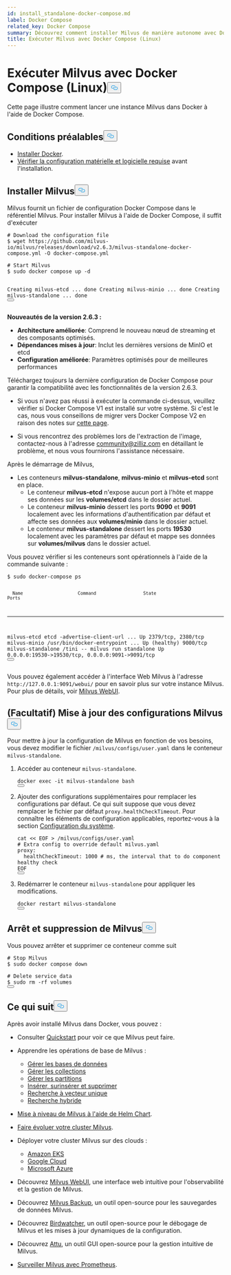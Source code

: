 ```yaml
---
id: install_standalone-docker-compose.md
label: Docker Compose
related_key: Docker Compose
summary: Découvrez comment installer Milvus de manière autonome avec Docker Compose.
title: Exécuter Milvus avec Docker Compose (Linux)
---
```

<h1 id="Run-Milvus-with-Docker-Compose-Linux" class="common-anchor-header">Exécuter Milvus avec Docker Compose (Linux)<button data-href="#Run-Milvus-with-Docker-Compose-Linux" class="anchor-icon" translate="no">
      <svg translate="no"
        aria-hidden="true"
        focusable="false"
        height="20"
        version="1.1"
        viewBox="0 0 16 16"
        width="16"
      >
        <path
          fill="#0092E4"
          fill-rule="evenodd"
          d="M4 9h1v1H4c-1.5 0-3-1.69-3-3.5S2.55 3 4 3h4c1.45 0 3 1.69 3 3.5 0 1.41-.91 2.72-2 3.25V8.59c.58-.45 1-1.27 1-2.09C10 5.22 8.98 4 8 4H4c-.98 0-2 1.22-2 2.5S3 9 4 9zm9-3h-1v1h1c1 0 2 1.22 2 2.5S13.98 12 13 12H9c-.98 0-2-1.22-2-2.5 0-.83.42-1.64 1-2.09V6.25c-1.09.53-2 1.84-2 3.25C6 11.31 7.55 13 9 13h4c1.45 0 3-1.69 3-3.5S14.5 6 13 6z"
        ></path>
      </svg>
    </button></h1><p>Cette page illustre comment lancer une instance Milvus dans Docker à l'aide de Docker Compose.</p>
<h2 id="Prerequisites" class="common-anchor-header">Conditions préalables<button data-href="#Prerequisites" class="anchor-icon" translate="no">
      <svg translate="no"
        aria-hidden="true"
        focusable="false"
        height="20"
        version="1.1"
        viewBox="0 0 16 16"
        width="16"
      >
        <path
          fill="#0092E4"
          fill-rule="evenodd"
          d="M4 9h1v1H4c-1.5 0-3-1.69-3-3.5S2.55 3 4 3h4c1.45 0 3 1.69 3 3.5 0 1.41-.91 2.72-2 3.25V8.59c.58-.45 1-1.27 1-2.09C10 5.22 8.98 4 8 4H4c-.98 0-2 1.22-2 2.5S3 9 4 9zm9-3h-1v1h1c1 0 2 1.22 2 2.5S13.98 12 13 12H9c-.98 0-2-1.22-2-2.5 0-.83.42-1.64 1-2.09V6.25c-1.09.53-2 1.84-2 3.25C6 11.31 7.55 13 9 13h4c1.45 0 3-1.69 3-3.5S14.5 6 13 6z"
        ></path>
      </svg>
    </button></h2><ul>
<li><a href="https://docs.docker.com/get-docker/">Installer Docker</a>.</li>
<li><a href="/docs/fr/prerequisite-docker.md">Vérifier la configuration matérielle et logicielle requise</a> avant l'installation.</li>
</ul>
<h2 id="Install-Milvus" class="common-anchor-header">Installer Milvus<button data-href="#Install-Milvus" class="anchor-icon" translate="no">
      <svg translate="no"
        aria-hidden="true"
        focusable="false"
        height="20"
        version="1.1"
        viewBox="0 0 16 16"
        width="16"
      >
        <path
          fill="#0092E4"
          fill-rule="evenodd"
          d="M4 9h1v1H4c-1.5 0-3-1.69-3-3.5S2.55 3 4 3h4c1.45 0 3 1.69 3 3.5 0 1.41-.91 2.72-2 3.25V8.59c.58-.45 1-1.27 1-2.09C10 5.22 8.98 4 8 4H4c-.98 0-2 1.22-2 2.5S3 9 4 9zm9-3h-1v1h1c1 0 2 1.22 2 2.5S13.98 12 13 12H9c-.98 0-2-1.22-2-2.5 0-.83.42-1.64 1-2.09V6.25c-1.09.53-2 1.84-2 3.25C6 11.31 7.55 13 9 13h4c1.45 0 3-1.69 3-3.5S14.5 6 13 6z"
        ></path>
      </svg>
    </button></h2><p>Milvus fournit un fichier de configuration Docker Compose dans le référentiel Milvus. Pour installer Milvus à l'aide de Docker Compose, il suffit d'exécuter</p>
<pre><code translate="no" class="language-shell"><span class="hljs-meta prompt_"># </span><span class="language-bash">Download the configuration file</span>
<span class="hljs-meta prompt_">$ </span><span class="language-bash">wget https://github.com/milvus-io/milvus/releases/download/v2.6.3/milvus-standalone-docker-compose.yml -O docker-compose.yml</span>
<span class="hljs-meta prompt_">
# </span><span class="language-bash">Start Milvus</span>
<span class="hljs-meta prompt_">$ </span><span class="language-bash"><span class="hljs-built_in">sudo</span> docker compose up -d</span>

Creating milvus-etcd  ... done
Creating milvus-minio ... done
Creating milvus-standalone ... done
<button class="copy-code-btn"></button></code></pre>
<div class="alert note">
<p><strong>Nouveautés de la version 2.6.3 :</strong></p>
<ul>
<li><strong>Architecture améliorée</strong>: Comprend le nouveau nœud de streaming et des composants optimisés.</li>
<li><strong>Dépendances mises à jour</strong>: Inclut les dernières versions de MinIO et etcd</li>
<li><strong>Configuration améliorée</strong>: Paramètres optimisés pour de meilleures performances</li>
</ul>
<p>Téléchargez toujours la dernière configuration de Docker Compose pour garantir la compatibilité avec les fonctionnalités de la version 2.6.3.</p>
<ul>
<li><p>Si vous n'avez pas réussi à exécuter la commande ci-dessus, veuillez vérifier si Docker Compose V1 est installé sur votre système. Si c'est le cas, nous vous conseillons de migrer vers Docker Compose V2 en raison des notes sur <a href="https://docs.docker.com/compose/">cette page</a>.</p></li>
<li><p>Si vous rencontrez des problèmes lors de l'extraction de l'image, contactez-nous à l'adresse <a href="mailto:community@zilliz.com">community@zilliz.com</a> en détaillant le problème, et nous vous fournirons l'assistance nécessaire.</p></li>
</ul>
</div>
<p>Après le démarrage de Milvus,</p>
<ul>
<li>Les conteneurs <strong>milvus-standalone</strong>, <strong>milvus-minio</strong> et <strong>milvus-etcd</strong> sont en place.<ul>
<li>Le conteneur <strong>milvus-etcd</strong> n'expose aucun port à l'hôte et mappe ses données sur les <strong>volumes/etcd</strong> dans le dossier actuel.</li>
<li>Le conteneur <strong>milvus-minio</strong> dessert les ports <strong>9090</strong> et <strong>9091</strong> localement avec les informations d'authentification par défaut et affecte ses données aux <strong>volumes/minio</strong> dans le dossier actuel.</li>
<li>Le conteneur <strong>milvus-standalone</strong> dessert les ports <strong>19530</strong> localement avec les paramètres par défaut et mappe ses données sur <strong>volumes/milvus</strong> dans le dossier actuel.</li>
</ul></li>
</ul>
<p>Vous pouvez vérifier si les conteneurs sont opérationnels à l'aide de la commande suivante :</p>
<pre><code translate="no" class="language-shell"><span class="hljs-meta prompt_">$ </span><span class="language-bash"><span class="hljs-built_in">sudo</span> docker-compose ps</span>

      Name                     Command                  State                            Ports
--------------------------------------------------------------------------------------------------------------------
milvus-etcd         etcd -advertise-client-url ...   Up             2379/tcp, 2380/tcp
milvus-minio        /usr/bin/docker-entrypoint ...   Up (healthy)   9000/tcp
milvus-standalone   /tini -- milvus run standalone   Up             0.0.0.0:19530-&gt;19530/tcp, 0.0.0.0:9091-&gt;9091/tcp
<button class="copy-code-btn"></button></code></pre>
<p>Vous pouvez également accéder à l'interface Web Milvus à l'adresse <code translate="no">http://127.0.0.1:9091/webui/</code> pour en savoir plus sur votre instance Milvus. Pour plus de détails, voir <a href="/docs/fr/milvus-webui.md">Milvus WebUI</a>.</p>
<h2 id="Optional-Update-Milvus-configurations" class="common-anchor-header">(Facultatif) Mise à jour des configurations Milvus<button data-href="#Optional-Update-Milvus-configurations" class="anchor-icon" translate="no">
      <svg translate="no"
        aria-hidden="true"
        focusable="false"
        height="20"
        version="1.1"
        viewBox="0 0 16 16"
        width="16"
      >
        <path
          fill="#0092E4"
          fill-rule="evenodd"
          d="M4 9h1v1H4c-1.5 0-3-1.69-3-3.5S2.55 3 4 3h4c1.45 0 3 1.69 3 3.5 0 1.41-.91 2.72-2 3.25V8.59c.58-.45 1-1.27 1-2.09C10 5.22 8.98 4 8 4H4c-.98 0-2 1.22-2 2.5S3 9 4 9zm9-3h-1v1h1c1 0 2 1.22 2 2.5S13.98 12 13 12H9c-.98 0-2-1.22-2-2.5 0-.83.42-1.64 1-2.09V6.25c-1.09.53-2 1.84-2 3.25C6 11.31 7.55 13 9 13h4c1.45 0 3-1.69 3-3.5S14.5 6 13 6z"
        ></path>
      </svg>
    </button></h2><p>Pour mettre à jour la configuration de Milvus en fonction de vos besoins, vous devez modifier le fichier <code translate="no">/milvus/configs/user.yaml</code> dans le conteneur <code translate="no">milvus-standalone</code>.</p>
<ol>
<li><p>Accéder au conteneur <code translate="no">milvus-standalone</code>.</p>
<pre><code translate="no" class="language-shell">docker exec -it milvus-standalone bash
<button class="copy-code-btn"></button></code></pre></li>
<li><p>Ajouter des configurations supplémentaires pour remplacer les configurations par défaut. Ce qui suit suppose que vous devez remplacer le fichier par défaut <code translate="no">proxy.healthCheckTimeout</code>. Pour connaître les éléments de configuration applicables, reportez-vous à la section <a href="/docs/fr/system_configuration.md">Configuration du système</a>.</p>
<pre><code translate="no" class="language-shell">cat &lt;&lt; EOF &gt; /milvus/configs/user.yaml
<span class="hljs-meta prompt_"># </span><span class="language-bash">Extra config to override default milvus.yaml</span>
proxy:
  healthCheckTimeout: 1000 # ms, the interval that to do component healthy check
EOF
<button class="copy-code-btn"></button></code></pre></li>
<li><p>Redémarrer le conteneur <code translate="no">milvus-standalone</code> pour appliquer les modifications.</p>
<pre><code translate="no" class="language-shell">docker restart milvus-standalone
<button class="copy-code-btn"></button></code></pre></li>
</ol>
<h2 id="Stop-and-delete-Milvus" class="common-anchor-header">Arrêt et suppression de Milvus<button data-href="#Stop-and-delete-Milvus" class="anchor-icon" translate="no">
      <svg translate="no"
        aria-hidden="true"
        focusable="false"
        height="20"
        version="1.1"
        viewBox="0 0 16 16"
        width="16"
      >
        <path
          fill="#0092E4"
          fill-rule="evenodd"
          d="M4 9h1v1H4c-1.5 0-3-1.69-3-3.5S2.55 3 4 3h4c1.45 0 3 1.69 3 3.5 0 1.41-.91 2.72-2 3.25V8.59c.58-.45 1-1.27 1-2.09C10 5.22 8.98 4 8 4H4c-.98 0-2 1.22-2 2.5S3 9 4 9zm9-3h-1v1h1c1 0 2 1.22 2 2.5S13.98 12 13 12H9c-.98 0-2-1.22-2-2.5 0-.83.42-1.64 1-2.09V6.25c-1.09.53-2 1.84-2 3.25C6 11.31 7.55 13 9 13h4c1.45 0 3-1.69 3-3.5S14.5 6 13 6z"
        ></path>
      </svg>
    </button></h2><p>Vous pouvez arrêter et supprimer ce conteneur comme suit</p>
<pre><code translate="no" class="language-shell"><span class="hljs-meta prompt_"># </span><span class="language-bash">Stop Milvus</span>
<span class="hljs-meta prompt_">$ </span><span class="language-bash"><span class="hljs-built_in">sudo</span> docker compose down</span>
<span class="hljs-meta prompt_">
# </span><span class="language-bash">Delete service data</span>
<span class="hljs-meta prompt_">$ </span><span class="language-bash"><span class="hljs-built_in">sudo</span> <span class="hljs-built_in">rm</span> -rf volumes</span>
<button class="copy-code-btn"></button></code></pre>
<h2 id="Whats-next" class="common-anchor-header">Ce qui suit<button data-href="#Whats-next" class="anchor-icon" translate="no">
      <svg translate="no"
        aria-hidden="true"
        focusable="false"
        height="20"
        version="1.1"
        viewBox="0 0 16 16"
        width="16"
      >
        <path
          fill="#0092E4"
          fill-rule="evenodd"
          d="M4 9h1v1H4c-1.5 0-3-1.69-3-3.5S2.55 3 4 3h4c1.45 0 3 1.69 3 3.5 0 1.41-.91 2.72-2 3.25V8.59c.58-.45 1-1.27 1-2.09C10 5.22 8.98 4 8 4H4c-.98 0-2 1.22-2 2.5S3 9 4 9zm9-3h-1v1h1c1 0 2 1.22 2 2.5S13.98 12 13 12H9c-.98 0-2-1.22-2-2.5 0-.83.42-1.64 1-2.09V6.25c-1.09.53-2 1.84-2 3.25C6 11.31 7.55 13 9 13h4c1.45 0 3-1.69 3-3.5S14.5 6 13 6z"
        ></path>
      </svg>
    </button></h2><p>Après avoir installé Milvus dans Docker, vous pouvez :</p>
<ul>
<li><p>Consulter <a href="/docs/fr/quickstart.md">Quickstart</a> pour voir ce que Milvus peut faire.</p></li>
<li><p>Apprendre les opérations de base de Milvus :</p>
<ul>
<li><a href="/docs/fr/manage_databases.md">Gérer les bases de données</a></li>
<li><a href="/docs/fr/manage-collections.md">Gérer les collections</a></li>
<li><a href="/docs/fr/manage-partitions.md">Gérer les partitions</a></li>
<li><a href="/docs/fr/insert-update-delete.md">Insérer, surinsérer et supprimer</a></li>
<li><a href="/docs/fr/single-vector-search.md">Recherche à vecteur unique</a></li>
<li><a href="/docs/fr/multi-vector-search.md">Recherche hybride</a></li>
</ul></li>
<li><p><a href="/docs/fr/upgrade_milvus_cluster-helm.md">Mise à niveau de Milvus à l'aide de Helm Chart</a>.</p></li>
<li><p><a href="/docs/fr/scaleout.md">Faire évoluer votre cluster Milvus</a>.</p></li>
<li><p>Déployer votre cluster Milvus sur des clouds :</p>
<ul>
<li><a href="/docs/fr/eks.md">Amazon EKS</a></li>
<li><a href="/docs/fr/gcp.md">Google Cloud</a></li>
<li><a href="/docs/fr/azure.md">Microsoft Azure</a></li>
</ul></li>
<li><p>Découvrez <a href="/docs/fr/milvus-webui.md">Milvus WebUI</a>, une interface web intuitive pour l'observabilité et la gestion de Milvus.</p></li>
<li><p>Découvrez <a href="/docs/fr/milvus_backup_overview.md">Milvus Backup</a>, un outil open-source pour les sauvegardes de données Milvus.</p></li>
<li><p>Découvrez <a href="/docs/fr/birdwatcher_overview.md">Birdwatcher</a>, un outil open-source pour le débogage de Milvus et les mises à jour dynamiques de la configuration.</p></li>
<li><p>Découvrez <a href="https://github.com/zilliztech/attu">Attu</a>, un outil GUI open-source pour la gestion intuitive de Milvus.</p></li>
<li><p><a href="/docs/fr/monitor.md">Surveiller Milvus avec Prometheus</a>.</p></li>
</ul>
